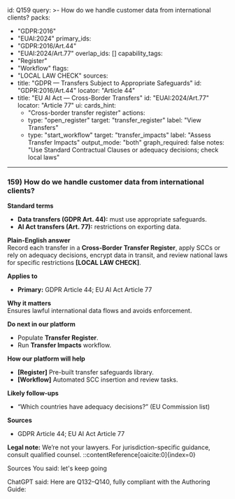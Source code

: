 id: Q159
query: >-
  How do we handle customer data from international clients?
packs:
  - "GDPR:2016"
  - "EUAI:2024"
primary_ids:
  - "GDPR:2016/Art.44"
  - "EUAI:2024/Art.77"
overlap_ids: []
capability_tags:
  - "Register"
  - "Workflow"
flags:
  - "LOCAL LAW CHECK"
sources:
  - title: "GDPR — Transfers Subject to Appropriate Safeguards"
    id: "GDPR:2016/Art.44"
    locator: "Article 44"
  - title: "EU AI Act — Cross-Border Transfers"
    id: "EUAI:2024/Art.77"
    locator: "Article 77"
ui:
  cards_hint:
    - "Cross-border transfer register"
  actions:
    - type: "open_register"
      target: "transfer_register"
      label: "View Transfers"
    - type: "start_workflow"
      target: "transfer_impacts"
      label: "Assess Transfer Impacts"
output_mode: "both"
graph_required: false
notes: "Use Standard Contractual Clauses or adequacy decisions; check local laws"
---
### 159) How do we handle customer data from international clients?

**Standard terms**  
- **Data transfers (GDPR Art. 44):** must use appropriate safeguards.  
- **AI Act transfers (Art. 77):** restrictions on exporting data.

**Plain-English answer**  
Record each transfer in a **Cross-Border Transfer Register**, apply SCCs or rely on adequacy decisions, encrypt data in transit, and review national laws for specific restrictions **[LOCAL LAW CHECK]**.

**Applies to**  
- **Primary:** GDPR Article 44; EU AI Act Article 77

**Why it matters**  
Ensures lawful international data flows and avoids enforcement.

**Do next in our platform**  
- Populate **Transfer Register**.  
- Run **Transfer Impacts** workflow.

**How our platform will help**  
- **[Register]** Pre-built transfer safeguards library.  
- **[Workflow]** Automated SCC insertion and review tasks.

**Likely follow-ups**  
- “Which countries have adequacy decisions?” (EU Commission list)

**Sources**  
- GDPR Article 44; EU AI Act Article 77

**Legal note:** We’re not your lawyers. For jurisdiction-specific guidance, consult qualified counsel.
::contentReference[oaicite:0]{index=0}








Sources
You said:
let's keep going


ChatGPT said:
Here are Q132–Q140, fully compliant with the Authoring Guide:

